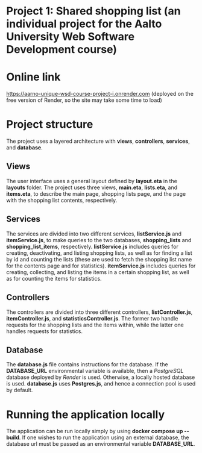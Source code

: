 # Project 1: Shared shopping list (an individual project for the Aalto University Web Software Development course)

# Online link 
https://aarno-unique-wsd-course-project-i.onrender.com (deployed on the free version of Render, so the site may take some time to load)

# Project structure
The project uses a layered architecture with **views**, **controllers**, **services**, and **database**. 

## Views 
The user interface uses a general layout defined by **layout.eta** in the **layouts** folder. The project uses three views, **main.eta**, **lists.eta**, and **items.eta**, to describe the main page, shopping lists page, and the page with the shopping list contents, respectively. 

## Services
The services are divided into two different services, **listService.js** and **itemService.js**, to make queries to the two databases, **shopping_lists** and **shopping_list_items**, respectively. **listService.js** includes queries for creating, deactivating, and listing shopping lists, as well as for finding a list by id and counting the lists (these are used to fetch the shopping list name for the contents page and for statistics). **itemService.js** includes queries for creating, collecting, and listing the items in a certain shopping list, as well as for counting the items for statistics.

## Controllers 
The controllers are divided into three different controllers, **listController.js**, **itemController.js**, and **statisticsController.js**. The former two handle requests for the shopping lists and the items within, while the latter one handles requests for statistics.

## Database
The **database.js** file contains instructions for the database. If the **DATABASE_URL** environmental variable is available, then a _PostgreSQL_ database deployed by _Render_ is used. Otherwise, a locally hosted database is used. **database.js** uses **Postgres.js**, and hence a connection pool is used by default.

# Running the application locally
The application can be run locally simply by using **docker compose up --build**. If one wishes to run the application using an external database, the database url must be passed as an environmental variable **DATABASE_URL**.
